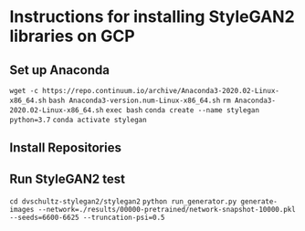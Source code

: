 # Instructions for installing StyleGAN2 libraries on GCP

## Set up Anaconda
`wget -c https://repo.continuum.io/archive/Anaconda3-2020.02-Linux-x86_64.sh`
`bash Anaconda3-version.num-Linux-x86_64.sh`
`rm Anaconda3-2020.02-Linux-x86_64.sh`
`exec bash`
`conda create --name stylegan python=3.7`
`conda activate stylegan`

## Install Repositories


## Run StyleGAN2 test
`cd dvschultz-stylegan2/stylegan2`
`python run_generator.py generate-images --network=./results/00000-pretrained/network-snapshot-10000.pkl --seeds=6600-6625 --truncation-psi=0.5`
